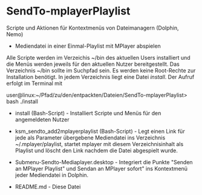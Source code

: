 # SendTo-mplayerPlaylist
Scripte und Aktionen für Kontextmenüs von Dateimanagern (Dolphin, Nemo)

- Mediendatei in einer Einmal-Playlist mit MPlayer abspielen

Alle Scripte werden im Verzeichis ~/bin des aktuellen Users installiert und die
Menüs werden jeweils für den aktuellen Nutzer bereitgestellt.
Das Verzeichnis ~/bin sollte im Suchpfad sein. Es werden keine Root-Rechte
zur Installation benötigt. In jedem Verzeichnis liegt eine Datei _install_.
Der Aufruf erfolgt im Terminal mit

user@linux:~/Pfad/zu/den/entpackten/Dateien/SendTo-mplayerPlaylist> bash ./install

* install (Bash-Script) - Installiert Scripte und Menüs für den angemeldeten Nutzer

* ksm_sendto_add2mplayerplaylist (Bash-Script) - Legt einen Link für jede als Parameter übergebene Mediendatei 
ins Verzeichnis ~/.mplayer/playlist, startet mplayer mit diesem Verzeichnisinhalt als Playlist und löscht den 
Link nachdem die Datei abgespielt wurde.

* Submenu-Sendto-Mediaplayer.desktop - Integriert die Punkte "Senden an MPlayer Playlist" und Sendan an 
MPlayer sofort" ins Kontextmenü jeder Mediendatei in Dolphin.

* README.md - Diese Datei

